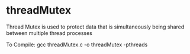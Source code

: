 # threadMutex
Thread Mutex is used to protect data that is simultaneously being shared between multiple thread processes

To Compile:
gcc threadMutex.c -o threadMutex -pthreads
